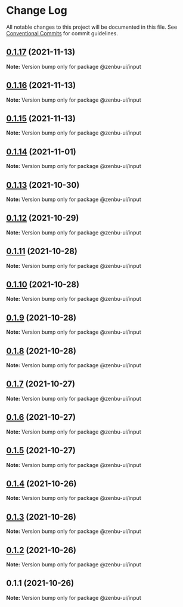 # Change Log

All notable changes to this project will be documented in this file.
See [Conventional Commits](https://conventionalcommits.org) for commit guidelines.

## [0.1.17](https://github.com/KodepandaID/zenbu-ui/compare/@zenbu-ui/input@0.1.16...@zenbu-ui/input@0.1.17) (2021-11-13)

**Note:** Version bump only for package @zenbu-ui/input





## [0.1.16](https://github.com/KodepandaID/zenbu-ui/compare/@zenbu-ui/input@0.1.15...@zenbu-ui/input@0.1.16) (2021-11-13)

**Note:** Version bump only for package @zenbu-ui/input





## [0.1.15](https://github.com/KodepandaID/zenbu-ui/compare/@zenbu-ui/input@0.1.14...@zenbu-ui/input@0.1.15) (2021-11-13)

**Note:** Version bump only for package @zenbu-ui/input





## [0.1.14](https://github.com/KodepandaID/zenbu-ui/compare/@zenbu-ui/input@0.1.13...@zenbu-ui/input@0.1.14) (2021-11-01)

**Note:** Version bump only for package @zenbu-ui/input





## [0.1.13](https://github.com/KodepandaID/zenbu-ui/compare/@zenbu-ui/input@0.1.12...@zenbu-ui/input@0.1.13) (2021-10-30)

**Note:** Version bump only for package @zenbu-ui/input





## [0.1.12](https://github.com/KodepandaID/zenbu-ui/compare/@zenbu-ui/input@0.1.11...@zenbu-ui/input@0.1.12) (2021-10-29)

**Note:** Version bump only for package @zenbu-ui/input





## [0.1.11](https://github.com/KodepandaID/zenbu-ui/compare/@zenbu-ui/input@0.1.10...@zenbu-ui/input@0.1.11) (2021-10-28)

**Note:** Version bump only for package @zenbu-ui/input





## [0.1.10](https://github.com/KodepandaID/zenbu-ui/compare/@zenbu-ui/input@0.1.9...@zenbu-ui/input@0.1.10) (2021-10-28)

**Note:** Version bump only for package @zenbu-ui/input





## [0.1.9](https://github.com/KodepandaID/zenbu-ui/compare/@zenbu-ui/input@0.1.8...@zenbu-ui/input@0.1.9) (2021-10-28)

**Note:** Version bump only for package @zenbu-ui/input





## [0.1.8](https://github.com/KodepandaID/zenbu-ui/compare/@zenbu-ui/input@0.1.7...@zenbu-ui/input@0.1.8) (2021-10-28)

**Note:** Version bump only for package @zenbu-ui/input





## [0.1.7](https://github.com/KodepandaID/zenbu-ui/compare/@zenbu-ui/input@0.1.6...@zenbu-ui/input@0.1.7) (2021-10-27)

**Note:** Version bump only for package @zenbu-ui/input





## [0.1.6](https://github.com/KodepandaID/zenbu-ui/compare/@zenbu-ui/input@0.1.5...@zenbu-ui/input@0.1.6) (2021-10-27)

**Note:** Version bump only for package @zenbu-ui/input





## [0.1.5](https://github.com/KodepandaID/zenbu-ui/compare/@zenbu-ui/input@0.1.4...@zenbu-ui/input@0.1.5) (2021-10-27)

**Note:** Version bump only for package @zenbu-ui/input





## [0.1.4](https://github.com/KodepandaID/zenbu-ui/compare/@zenbu-ui/input@0.1.3...@zenbu-ui/input@0.1.4) (2021-10-26)

**Note:** Version bump only for package @zenbu-ui/input





## [0.1.3](https://github.com/KodepandaID/zenbu-ui/compare/@zenbu-ui/input@0.1.2...@zenbu-ui/input@0.1.3) (2021-10-26)

**Note:** Version bump only for package @zenbu-ui/input





## [0.1.2](https://github.com/KodepandaID/zenbu-ui/compare/@zenbu-ui/input@0.1.1...@zenbu-ui/input@0.1.2) (2021-10-26)

**Note:** Version bump only for package @zenbu-ui/input





## 0.1.1 (2021-10-26)

**Note:** Version bump only for package @zenbu-ui/input

